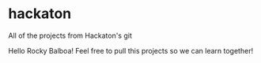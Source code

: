 # hackaton
All of the projects from Hackaton's git

Hello Rocky Balboa! Feel free to pull this projects so we can learn together!

